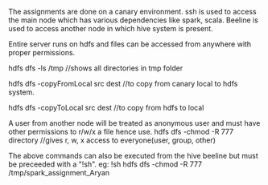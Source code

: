 The assignments are done on a canary environment.
ssh is used to access the main node which has various dependencies like spark, scala.
Beeline is used to access another node in which hive system is present.

Entire server runs on hdfs and files can be accessed from anywhere with proper permissions.

hdfs dfs -ls /tmp                    //shows all directories in tmp folder

hdfs dfs -copyFromLocal src dest     //to copy from canary local to hdfs system.

hdfs dfs -copyToLocal src dest       //to copy from hdfs to local

A user from another node will be treated as anonymous user and must have other permissions to r/w/x a file hence use.
hdfs dfs -chmod -R 777 directory     //gives r, w, x access to everyone(user, group, other)

The above commands can also be executed from the hive beeline but must be preceeded with a "!sh".
eg: !sh hdfs dfs -chmod -R 777 /tmp/spark_assignment_Aryan
